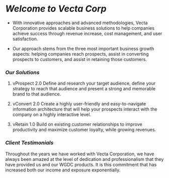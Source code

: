 # **_Welcome to Vecta Corp_**

* With innovative approaches and advanced methodologies, Vecta Corporation provides scalable business solutions to help companies achieve success through revenue increase, cost management, and user satisfaction. 

* Our approach stems from the three most important business growth aspects: helping companies reach prospects, assist in converting prospects to customers, and assist in retaining those customers.

### **_Our Solutions_**

1. vProspect 2.0
 Define and research your target audience, define your strategy to reach that audience and present a strong and memorable brand to that audience.

2. vConvert 2.0
 Create a highly user-friendly and easy-to-navigate information architecture that will help your prospects interact with the company on a highly interactive level.

3. vRetain 1.0
 Build on existing customer relationships to improve productivity and maximize customer loyalty, while growing revenues.

### **_Client Testimonials_**

Throughout the years we have worked with Vecta Corporation, we have always been amazed at the level of dedication and professionalism that they have provided us and our WGDC products. It is this commitment that has increased both our income and exposure exponentially.




